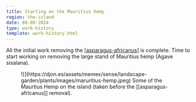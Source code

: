```yaml
---
title: Starting on the Mauritius hemp
region: the-island
date: 08-09-2024
type: work-history
template: work-history.html
---
```


All the initial work removing the [[asparagus-africanus]] is complete. Time to start working on removing the large stand of Mauritius hemp (Agave sisalana).

<figure markdown>
![](https://djon.es/assets/memex/sense/landscape-garden/plants/images/maruritius-hemp.jpeg)
<caption>Some of the Maurtius Hemp on the island (taken before the [[asparagus-africanus]] removal).</caption>
</figure>


[//begin]: # "Autogenerated link references for markdown compatibility"
[asparagus-africanus]: ../../plants/asparagus-africanus "Asparagus africanus (Climbing asparagus fern)"
[//end]: # "Autogenerated link references"
